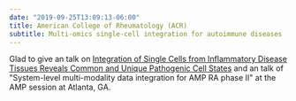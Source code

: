 ```yaml
---
date: "2019-09-25T13:09:13-06:00"
title: American College of Rheumatology (ACR)
subtitle: Multi-omics single-cell integration for autoimmune diseases
---
```


Glad to give an talk on [Integration of Single Cells from Inflammatory Disease Tissues Reveals Common and Unique Pathogenic Cell States](https://acrabstracts.org/abstract/integration-of-single-cells-from-inflammatory-disease-tissues-reveals-common-and-unique-pathogenic-cell-states/) and an talk of "System-level multi-modality data integration for AMP RA phase II" at the AMP session at Atlanta, GA.




